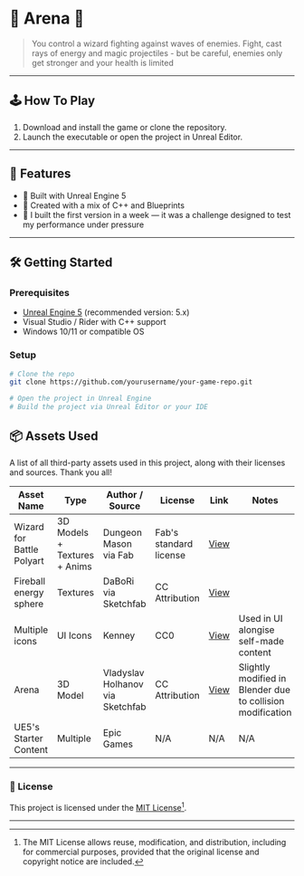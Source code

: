 # 🌟 Arena 🌟 

> You control a wizard fighting against waves of enemies.
> Fight, cast rays of energy and magic projectiles - but be careful, enemies only get stronger and your health is limited

---

## 🕹️ How To Play

1. Download and install the game or clone the repository.
2. Launch the executable or open the project in Unreal Editor.

---

## 🚀 Features

- 🔹 Built with Unreal Engine 5
- 🔹 Created with a mix of C++ and Blueprints
- 🔹 I built the first version in a week — it was a challenge designed to test my performance under pressure 

---

## 🛠️ Getting Started

### Prerequisites

- [Unreal Engine 5](https://www.unrealengine.com/en-US/download) (recommended version: 5.x)
- Visual Studio / Rider with C++ support
- Windows 10/11 or compatible OS

### Setup

```bash
# Clone the repo
git clone https://github.com/yourusername/your-game-repo.git

# Open the project in Unreal Engine
# Build the project via Unreal Editor or your IDE
```



## 📦 Assets Used

A list of all third-party assets used in this project, along with their licenses and sources. Thank you all!

| Asset Name        | Type          | Author / Source              | License                   | Link                                      | Notes                         |
|-------------------|---------------|------------------------------|----------------------------|-------------------------------------------|-------------------------------|
| Wizard for Battle Polyart    | 3D Models + Textures + Anims     | Dungeon Mason via Fab         | Fab's standard license           | [View](https://www.fab.com/listings/f17e8f86-b7b2-4840-9e77-5c57bfa30764)               |
| Fireball energy sphere    | Textures         | DaBoRi via Sketchfab | CC Attribution                        | [View](https://sketchfab.com/3d-models/fireball-energy-sphere-4d8f95f28398453d8d5620fe301d39f8)               |
| Multiple icons       | UI Icons          | Kenney         | CC0    | [View](https://www.kenney.nl/)               | Used in UI alongise self-made content               |
| Arena  | 3D Model  | Vladyslav Holhanov via Sketchfab                  | CC Attribution       | [View](https://sketchfab.com/3d-models/arena-4d7ed5c9bb984b3d986cf2b3d793438b)          | Slightly modified in Blender due to collision modification       |
| UE5's Starter Content | Multiple     | Epic Games                       | N/A            | N/A           | N/A  | 

---

### 🧾 License

This project is licensed under the [MIT License](https://opensource.org/licenses/MIT)[^1].

[^1]: The MIT License allows reuse, modification, and distribution, including for commercial purposes, provided that the original license and copyright notice are included.


---

